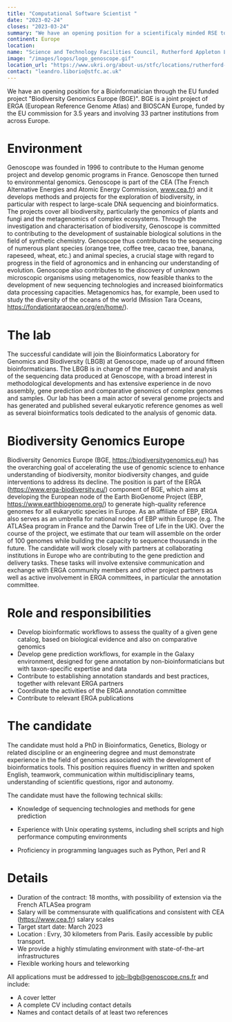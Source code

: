 ```yaml
---
title: "Computational Software Scientist "
date: "2023-02-24"
closes: "2023-03-24"
summary: "We have an opening position for a scientificaly minded RSE to work in the development of Galaxy tools for materials science applications"
continent: Europe
location:
name: "Science and Technology Facilities Council, Rutherford Appleton Laboratory (RAL), Harwell, Oxfordshire, OR, Daresbury Laboratory, Warrington, WA4 4AD (with regular travel to RAL)"
image: "/images/logos/logo_genoscope.gif"
location_url: "https://www.ukri.org/about-us/stfc/locations/rutherford-appleton-laboratory/"
contact: "leandro.liborio@stfc.ac.uk"
---
```



We have an opening position for a Bioinformatician through the EU funded project
"Biodiversity Genomics Europe (BGE)". BGE is a joint project of ERGA (European
Reference Genome Atlas) and BIOSCAN Europe, funded by the EU commission for 3.5
years and involving 33 partner institutions from across Europe.

# Environment

Genoscope was founded in 1996 to contribute to the Human
genome project and develop genomic programs in France. Genoscope then turned to
environmental genomics. Genoscope is part of the CEA (The French Alternative Energies
and Atomic Energy Commission, www.cea.fr) and it develops methods and projects for the
exploration of biodiversity, in particular with respect to large-scale DNA sequencing and
bioinformatics. The projects cover all biodiversity, particularly the genomics of plants and
fungi and the metagenomics of complex ecosystems. Through the investigation and
characterisation of biodiversity, Genoscope is committed to contributing to the development
of sustainable biological solutions in the field of synthetic chemistry.
Genoscope thus contributes to the sequencing of numerous plant species (orange tree,
coffee tree, cacao tree, banana, rapeseed, wheat, etc.) and animal species, a crucial stage
with regard to progress in the field of agronomics and in enhancing our understanding of
evolution. Genoscope also contributes to the discovery of unknown microscopic organisms
using metagenomics, now feasible thanks to the development of new sequencing
technologies and increased bioinformatics data processing capacities. Metagenomics has,
for example, been used to study the diversity of the oceans of the world (Mission Tara
Oceans, https://fondationtaraocean.org/en/home/).

# The lab

The successful candidate will join the Bioinformatics Laboratory for Genomics and
Biodiversity (LBGB) at Genoscope, made up of around fifteen
bioinformaticians. The LBGB is in charge of the management and analysis of the sequencing
data produced at Genoscope, with a broad interest in methodological developments and has
extensive experience in de novo assembly, gene prediction and comparative genomics of
complex genomes and samples. Our lab has been a main actor of several genome projects
and has generated and published several eukaryotic reference genomes as well as several
bioinformatics tools dedicated to the analysis of genomic data.

# Biodiversity Genomics Europe

Biodiversity Genomics Europe (BGE, https://biodiversitygenomics.eu/) has the overarching
goal of accelerating the use of genomic science to enhance understanding of biodiversity,
monitor biodiversity changes, and guide interventions to address its decline.
The position is part of the ERGA (https://www.erga-biodiversity.eu/) component of BGE,
which aims at developing the European node of the Earth BioGenome Project (EBP,
https://www.earthbiogenome.org/) to generate high-quality reference genomes for all
eukaryotic species in Europe. As an affiliate of EBP, ERGA also serves as an umbrella for
national nodes of EBP within Europe (e.g. The ATLASea program in France and the Darwin
Tree of Life in the UK). Over the course of the project, we estimate that our team will
assemble on the order of 100 genomes while building the capacity to sequence thousands in
the future. The candidate will work closely with partners at collaborating institutions in
Europe who are contributing to the gene prediction and delivery tasks. These tasks will
involve extensive communication and exchange with ERGA community members and other
project partners as well as active involvement in ERGA committees, in particular the
annotation committee.

# Role and responsibilities

* Develop bioinformatic workflows to assess the quality of a given gene catalog, based on biological evidence and also on comparative genomics
* Develop gene prediction workflows, for example in the Galaxy environment, designed
for gene annotation by non-bioinformaticians but with taxon-specific expertise and data
* Contribute to establishing annotation standards and best practices, together with relevant ERGA partners
* Coordinate the activities of the ERGA annotation committee
* Contribute to relevant ERGA publications

# The candidate

The candidate must hold a PhD in Bioinformatics, Genetics, Biology or related discipline or
an engineering degree and must demonstrate experience in the field of genomics associated
with the development of bioinformatics tools. This position requires fluency in written and
spoken English, teamwork, communication within multidisciplinary teams, understanding of
scientific questions, rigor and autonomy.

The candidate must have the following technical skills:
* Knowledge of sequencing technologies and methods for gene prediction
* Experience with Unix operating systems, including shell scripts and high performance computing environments

* Proficiency in programming languages such as Python, Perl and R

# Details

* Duration of the contract: 18 months, with possibility of extension via the French ATLASea program
* Salary will be commensurate with qualifications and consistent with CEA (https://www.cea.fr) salary scales
* Target start date: March 2023
* Location : Evry, 30 kilometers from Paris. Easily accessible by public transport.
* We provide a highly stimulating environment with state-of-the-art infrastructures
* Flexible working hours and teleworking

All applications must be addressed to job-lbgb@genoscope.cns.fr and include:
* A cover letter
* A complete CV including contact details
* Names and contact details of at least two references

